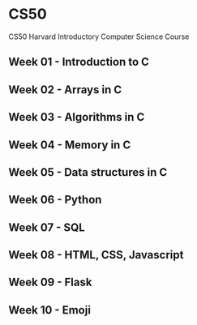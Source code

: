# CS50
CS50 Harvard Introductory Computer Science Course

## Week 01 - Introduction to C
## Week 02 - Arrays in C
## Week 03 - Algorithms in C
## Week 04 - Memory in C
## Week 05 - Data structures in C
## Week 06 - Python
## Week 07 - SQL
## Week 08 - HTML, CSS, Javascript
## Week 09 - Flask
## Week 10 - Emoji
